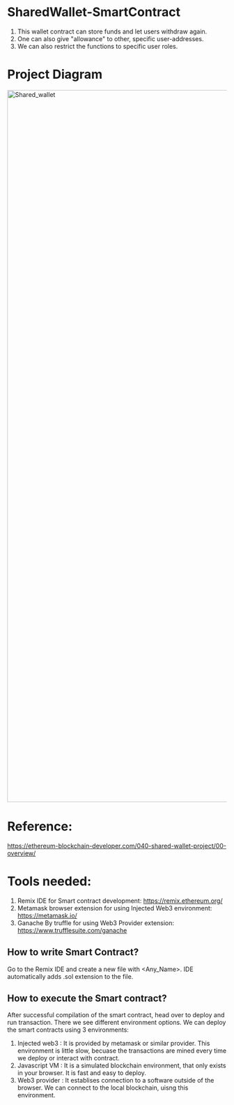 # SharedWallet-SmartContract
1. This wallet contract can store funds and let users withdraw again.
2. One can also give "allowance" to other, specific user-addresses.
3. We can also restrict the functions to specific user roles.


# Project Diagram

<img width="1634" alt="Shared_wallet" src="https://user-images.githubusercontent.com/10496268/126773705-e53ca5dc-6c4d-45c3-ba0c-19647401c251.png">


# Reference:
https://ethereum-blockchain-developer.com/040-shared-wallet-project/00-overview/

# Tools needed:
1. Remix IDE for Smart contract development: https://remix.ethereum.org/
2. Metamask browser extension for using Injected Web3 environment: https://metamask.io/
3. Ganache By truffle for using Web3 Provider extension: https://www.trufflesuite.com/ganache

## How to write Smart Contract?
Go to the Remix IDE and create a new file with <Any_Name>. IDE automatically adds .sol extension to the file. 

## How to execute the Smart contract?
After successful compilation of the smart contract, head over to deploy and run transaction. There we see different environment options. 
We can deploy the smart contracts using 3 environments:

1. Injected web3 : It is provided by metamask or similar provider. This environment is little slow, becuase the transactions are mined every time we deploy or interact with contract.
2. Javascript VM : It is a simulated blockchain environment, that only exists in your browser. It is fast and easy to deploy.
3. Web3 provider : It establises connection to a software outside of the browser. We can connect to the local blockchain, uisng this environment.



